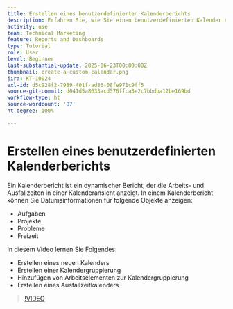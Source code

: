 ```yaml
---
title: Erstellen eines benutzerdefinierten Kalenderberichts
description: Erfahren Sie, wie Sie einen benutzerdefinierten Kalender erstellen, in dem Arbeitselemente und persönliche Ausfallzeiten dargestellt werden.
activity: use
team: Technical Marketing
feature: Reports and Dashboards
type: Tutorial
role: User
level: Beginner
last-substantial-update: 2025-06-23T00:00:00Z
thumbnail: create-a-custom-calendar.png
jira: KT-10024
exl-id: d5c928f2-7989-401f-ad86-08fe971c9ff5
source-git-commit: d041d5a8633acd576ffca3e2c7bbdba12be169bd
workflow-type: ht
source-wordcount: '87'
ht-degree: 100%

---
```


# Erstellen eines benutzerdefinierten Kalenderberichts

Ein Kalenderbericht ist ein dynamischer Bericht, der die Arbeits- und Ausfallzeiten in einer Kalenderansicht anzeigt. In einem Kalenderbericht können Sie Datumsinformationen für folgende Objekte anzeigen:

* Aufgaben
* Projekte
* Probleme
* Freizeit

In diesem Video lernen Sie Folgendes:

* Erstellen eines neuen Kalenders
* Erstellen einer Kalendergruppierung
* Hinzufügen von Arbeitselementen zur Kalendergruppierung
* Erstellen eines Ausfallzeitkalenders

>[!VIDEO](https://video.tv.adobe.com/v/3452402/?quality=12&learn=on&enablevpops&captions=ger)

